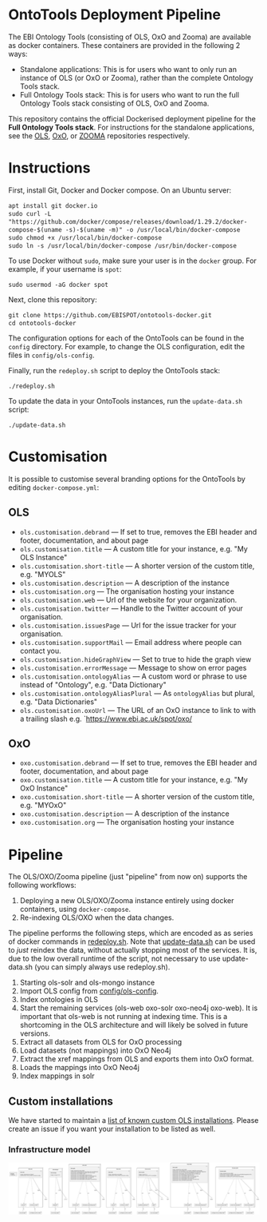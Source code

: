 # OntoTools Deployment Pipeline

The EBI Ontology Tools (consisting of OLS, OxO and Zooma) are available as docker containers. These containers are provided in the following 2 ways:

* Standalone applications: This is for users who want to only run an instance of OLS (or OxO or Zooma), rather than the complete Ontology Tools stack.
* Full Ontology Tools stack: This is for users who want to run the full Ontology Tools stack consisting of OLS, OxO and Zooma.

This repository contains the official Dockerised deployment pipeline for the **Full Ontology Tools stack**. For instructions for the standalone applications, see the [OLS](http://github.com/EBISPOT/OLS), [OxO](http://github.com/EBISPOT/OXO), or [ZOOMA](http://github.com/EBISPOT/ZOOMA) repositories respectively.

# Instructions

First, install Git, Docker and Docker compose. On an Ubuntu server:

    apt install git docker.io
    sudo curl -L "https://github.com/docker/compose/releases/download/1.29.2/docker-compose-$(uname -s)-$(uname -m)" -o /usr/local/bin/docker-compose
    sudo chmod +x /usr/local/bin/docker-compose
    sudo ln -s /usr/local/bin/docker-compose /usr/bin/docker-compose

To use Docker without `sudo`, make sure your user is in the `docker` group. For example, if your username is `spot`:

    sudo usermod -aG docker spot
  
Next, clone this repository:

    git clone https://github.com/EBISPOT/ontotools-docker.git
    cd ontotools-docker

The configuration options for each of the OntoTools can be found in the `config` directory. For example, to change the OLS configuration, edit the files in `config/ols-config`.
   
Finally, run the `redeploy.sh` script to deploy the OntoTools stack:

    ./redeploy.sh
    
To update the data in your OntoTools instances, run the `update-data.sh` script:

    ./update-data.sh
   
# Customisation

It is possible to customise several branding options for the OntoTools by editing `docker-compose.yml`:

## OLS

* `ols.customisation.debrand` — If set to true, removes the EBI header and footer, documentation, and about page
* `ols.customisation.title` — A custom title for your instance, e.g. "My OLS Instance"
* `ols.customisation.short-title` — A shorter version of the custom title, e.g. "MYOLS"
* `ols.customisation.description` — A description of the instance
* `ols.customisation.org` — The organisation hosting your instance
* `ols.customisation.web` — Url of the website for your organization.
* `ols.customisation.twitter` — Handle to the Twitter account of your organisation.
* `ols.customisation.issuesPage` — Url for the issue tracker for your organisation.
* `ols.customisation.supportMail` — Email address where people can contact you.
* `ols.customisation.hideGraphView` — Set to true to hide the graph view 
* `ols.customisation.errorMessage` — Message to show on error pages
* `ols.customisation.ontologyAlias` — A custom word or phrase to use instead of "Ontology", e.g. "Data Dictionary"
* `ols.customisation.ontologyAliasPlural` — As `ontologyAlias` but plural, e.g. "Data Dictionaries"
* `ols.customisation.oxoUrl` — The URL of an OxO instance to link to with a trailing slash e.g. `https://www.ebi.ac.uk/spot/oxo/

## OxO

* `oxo.customisation.debrand` — If set to true, removes the EBI header and footer, documentation, and about page
* `oxo.customisation.title` — A custom title for your instance, e.g. "My OxO Instance"
* `oxo.customisation.short-title` — A shorter version of the custom title, e.g. "MYOxO"
* `oxo.customisation.description` — A description of the instance
* `oxo.customisation.org` — The organisation hosting your instance

# Pipeline

The OLS/OXO/Zooma pipeline (just "pipeline" from now on) supports the following workflows:

1. Deploying a new OLS/OXO/Zooma instance entirely using docker containers, using `docker-compose`.
2. Re-indexing OLS/OXO when the data changes.

The pipeline performs the following steps, which are encoded as as series of docker commands in [redeploy.sh](redeploy.sh). Note that [update-data.sh](update-data.sh) can be used to _just_ reindex the data, without actually stopping most of the services. It is, due to the low overall runtime of the script, not necessary to use update-data.sh (you can simply always use redeploy.sh).

1. Starting ols-solr and ols-mongo instance
2. Import OLS config from [config/ols-config](config/ols-config).
3. Index ontologies in OLS
4. Start the remaining services (ols-web oxo-solr oxo-neo4j oxo-web). It is important that ols-web is not running at indexing time. This is a shortcoming in the OLS architecture and will likely be solved in future versions.
5. Extract all datasets from OLS for OxO processing
6. Load datasets (not mappings) into OxO Neo4j
7. Extract the xref mappings from OLS and exports them into OxO format.
8. Loads the mappings into OxO Neo4j
9. Index mappings in solr

## Custom installations

We have started to maintain a [list of known custom OLS installations](docs/custom_ontotools_users.md). Please create an issue if you want your installation to be listed as well.


### Infrastructure model

![Infrastructure model](.infragenie/infrastructure_model.png)